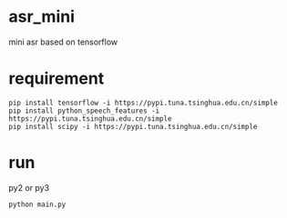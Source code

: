 # asr_mini
mini asr based on tensorflow

# requirement
```
pip install tensorflow -i https://pypi.tuna.tsinghua.edu.cn/simple
pip install python_speech_features -i https://pypi.tuna.tsinghua.edu.cn/simple
pip install scipy -i https://pypi.tuna.tsinghua.edu.cn/simple
```

# run
py2 or py3
```
python main.py
```
